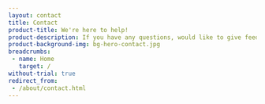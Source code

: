 ```yaml
---
layout: contact
title: Contact
product-title: We're here to help!
product-description: If you have any questions, would like to give feedback or request a demo of our products, you can call, email, snail mail or even turn up in person.
product-background-img: bg-hero-contact.jpg
breadcrumbs:
 - name: Home
   target: /
without-trial: true
redirect_from:
 - /about/contact.html
---
```

